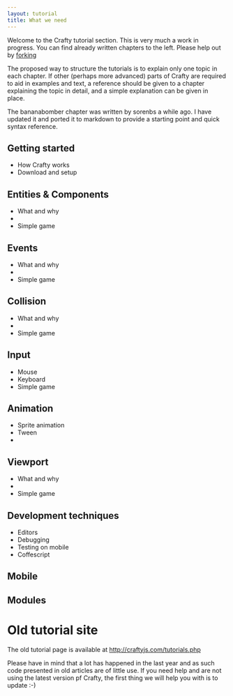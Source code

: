 ```yaml
---
layout: tutorial
title: What we need
---
```


Welcome to the Crafty tutorial section. This is very much a work in progress. You can find already written chapters to the left. Please help out by [forking](https://github.com/craftyjs/craftyjs.github.com)


The proposed way to structure the tutorials is to explain only one topic in each chapter. If other (perhaps more advanced) parts of Crafty are required to aid in examples and text, a reference should be given to a chapter explaining the topic in detail, and a simple explanation can be given in place.

The bananabomber chapter was written by sorenbs a while ago. I have updated it and ported it to markdown to provide a starting point and quick syntax reference.

## Getting started

* How Crafty works
* Download and setup

## Entities & Components

* What and why
*
* Simple game

## Events

* What and why
*
* Simple game

## Collision

* What and why
*
* Simple game

## Input

* Mouse
* Keyboard
* Simple game

## Animation

* Sprite animation
* Tween
*

## Viewport

* What and why
*
* Simple game

## Development techniques

* Editors
* Debugging
* Testing on mobile
* Coffescript

## Mobile

## Modules

# Old tutorial site

The old tutorial page is available at http://craftyjs.com/tutorials.php

Please have in mind that a lot has happened in the last year and as such code presented in old articles are of little use. If you need help and are not using the latest version pf Crafty, the first thing we will help you with is to update :-)